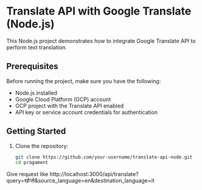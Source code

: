 # Translate API with Google Translate (Node.js)

This Node.js project demonstrates how to integrate Google Translate API to perform text translation.

## Prerequisites

Before running the project, make sure you have the following:

- Node.js installed
- Google Cloud Platform (GCP) account
- GCP project with the Translate API enabled
- API key or service account credentials for authentication

## Getting Started

1. Clone the repository:

   ```bash
   git clone https://github.com/your-username/translate-api-node.git
   cd pragament

Give request like http://localhost:3000/api/translate?query=खोजो&source_language=en&destination_language=it
